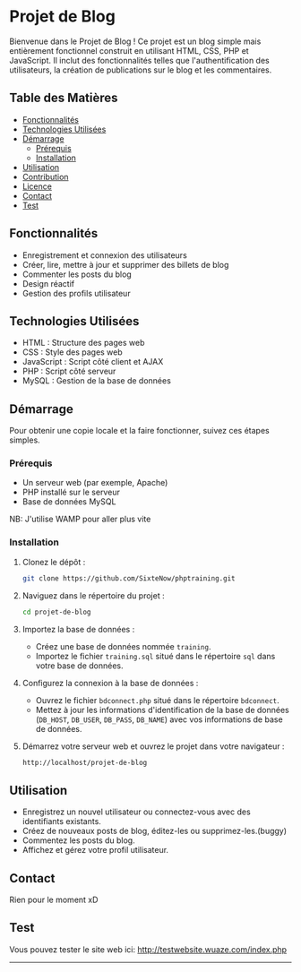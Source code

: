 # Projet de Blog

Bienvenue dans le Projet de Blog ! Ce projet est un blog simple mais entièrement fonctionnel construit en utilisant HTML, CSS, PHP et JavaScript. Il inclut des fonctionnalités telles que l'authentification des utilisateurs, la création de publications sur le blog et les commentaires.

## Table des Matières

- [Fonctionnalités](#fonctionnalités)
- [Technologies Utilisées](#technologies-utilisées)
- [Démarrage](#démarrage)
  - [Prérequis](#prérequis)
  - [Installation](#installation)
- [Utilisation](#utilisation)
- [Contribution](#contribution)
- [Licence](#licence)
- [Contact](#contact)
- [Test](#test)

## Fonctionnalités

- Enregistrement et connexion des utilisateurs
- Créer, lire, mettre à jour et supprimer des billets de blog
- Commenter les posts du blog
- Design réactif
- Gestion des profils utilisateur

## Technologies Utilisées

- HTML : Structure des pages web
- CSS : Style des pages web
- JavaScript : Script côté client et AJAX
- PHP : Script côté serveur
- MySQL : Gestion de la base de données

## Démarrage

Pour obtenir une copie locale et la faire fonctionner, suivez ces étapes simples.

### Prérequis

- Un serveur web (par exemple, Apache)
- PHP installé sur le serveur
- Base de données MySQL

NB: J'utilise WAMP pour aller plus vite

### Installation

1. Clonez le dépôt :

   ```sh
   git clone https://github.com/SixteNow/phptraining.git
   ```

2. Naviguez dans le répertoire du projet :

   ```sh
   cd projet-de-blog
   ```

3. Importez la base de données :

   - Créez une base de données nommée `training`.
   - Importez le fichier `training.sql` situé dans le répertoire `sql` dans votre base de données.

4. Configurez la connexion à la base de données :

   - Ouvrez le fichier `bdconnect.php` situé dans le répertoire `bdconnect`.
   - Mettez à jour les informations d'identification de la base de données (`DB_HOST`, `DB_USER`, `DB_PASS`, `DB_NAME`) avec vos informations de base de données.

5. Démarrez votre serveur web et ouvrez le projet dans votre navigateur :

   ```sh
   http://localhost/projet-de-blog
   ```

## Utilisation

- Enregistrez un nouvel utilisateur ou connectez-vous avec des identifiants existants.
- Créez de nouveaux posts de blog, éditez-les ou supprimez-les.(buggy)
- Commentez les posts du blog.
- Affichez et gérez votre profil utilisateur.

## Contact

Rien pour le moment xD

## Test

Vous pouvez tester le site web ici: http://testwebsite.wuaze.com/index.php

---
